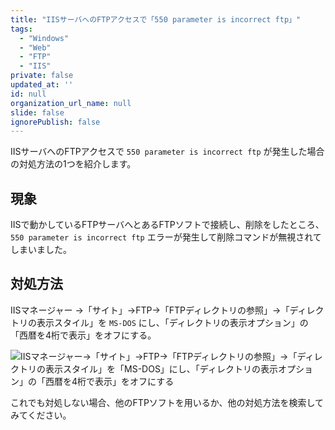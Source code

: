 ```yaml
---
title: "IISサーバへのFTPアクセスで「550 parameter is incorrect ftp」"
tags:
  - "Windows"
  - "Web"
  - "FTP"
  - "IIS"
private: false
updated_at: ''
id: null
organization_url_name: null
slide: false
ignorePublish: false
---
```


IISサーバへのFTPアクセスで `550 parameter is incorrect ftp` が発生した場合の対処方法の1つを紹介します。

## 現象

IISで動かしているFTPサーバへとあるFTPソフトで接続し、削除をしたところ、 `550 parameter is incorrect ftp` エラーが発生して削除コマンドが無視されてしまいました。

## 対処方法

IISマネージャー →「サイト」→FTP→「FTPディレクトリの参照」→「ディレクトリの表示スタイル」を `MS-DOS` にし、「ディレクトリの表示オプション」の「西暦を4桁で表示」をオフにする。

![IISマネージャー→「サイト」→FTP→「FTPディレクトリの参照」→「ディレクトリの表示スタイル」を「MS-DOS」にし、「ディレクトリの表示オプション」の「西暦を4桁で表示」をオフにする](https://qiita-image-store.s3.ap-northeast-1.amazonaws.com/0/684999/c3a89d18-87e7-dfc0-c5ef-1f1bd6ddb278.png)

これでも対処しない場合、他のFTPソフトを用いるか、他の対処方法を検索してみてください。
